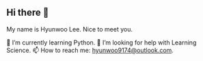 ## Hi there 👋

<!--
**HyunwooLee955/HyunwooLee955** is a ✨ _special_ ✨ repository because its `README.md` (this file) appears on your GitHub profile.
-->
My name is Hyunwoo Lee.
Nice to meet you.

🌱 I’m currently learning Python.
🤔 I’m looking for help with Learning Science.
📫 How to reach me: hyunwoo9174@outlook.com.
